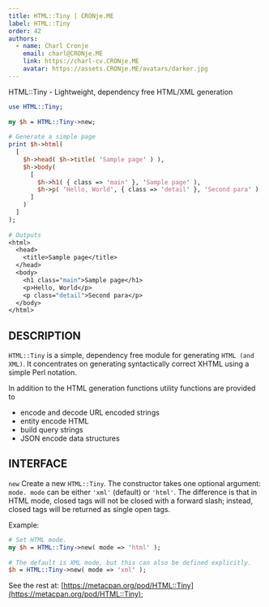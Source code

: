 ```yaml
---
title: HTML::Tiny | CRONje.ME
label: HTML::Tiny
order: 42
authors:
  - name: Charl Cronje
    email: charl@CRONje.ME
    link: https://charl-cv.CRONje.ME
    avatar: https://assets.CRONje.ME/avatars/darker.jpg
---
```

HTML::Tiny - Lightweight, dependency free HTML/XML generation

```perl
use HTML::Tiny;
 
my $h = HTML::Tiny->new;
 
# Generate a simple page
print $h->html(
  [
    $h->head( $h->title( 'Sample page' ) ),
    $h->body(
      [
        $h->h1( { class => 'main' }, 'Sample page' ),
        $h->p( 'Hello, World', { class => 'detail' }, 'Second para' )
      ]
    )
  ]
);
 
# Outputs
<html>
  <head>
    <title>Sample page</title>
  </head>
  <body>
    <h1 class="main">Sample page</h1>
    <p>Hello, World</p>
    <p class="detail">Second para</p>
  </body>
</html>
```

## DESCRIPTION

`HTML::Tiny` is a simple, dependency free module for generating `HTML (and XML)`. It concentrates on generating syntactically correct XHTML using a simple Perl notation.

In addition to the HTML generation functions utility functions are provided to

- encode and decode URL encoded strings
- entity encode HTML
- build query strings
- JSON encode data structures

## INTERFACE

`new`
Create a new `HTML::Tiny`. The constructor takes one optional argument: `mode. mode` can be either `'xml'` (default) or `'html'`. The difference is that in HTML mode, closed tags will not be closed with a forward slash; instead, closed tags will be returned as single open tags.

Example:

```perl
# Set HTML mode.
my $h = HTML::Tiny->new( mode => 'html' );
 
# The default is XML mode, but this can also be defined explicitly.
$h = HTML::Tiny->new( mode => 'xml' );
```

See the rest at: [https://metacpan.org/pod/HTML::Tiny](https://metacpan.org/pod/HTML::Tiny);